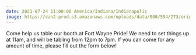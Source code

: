 ```yaml
---
date: 2021-07-24 11:00:00 America/Indiana/Indianapolis
image: https://can2-prod.s3.amazonaws.com/uploads/data/000/554/273/original/index__element100.jpg
---
```


Come help us table our booth at Fort Wayne Pride! We need to set things up at 11am, and will be tabling from 12pm to 7pm. If you can come for any amount of time, please fill out the form below!

<link href='https://actionnetwork.org/css/style-embed-whitelabel-v3.css' rel='stylesheet' type='text/css' /><script src='https://actionnetwork.org/widgets/v4/form/volunteering-at-fort-wayne-pride?format=js&source=widget'></script><div id='can-form-area-volunteering-at-fort-wayne-pride' style='width: 100%'><!-- this div is the target for our HTML insertion --></div>
